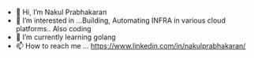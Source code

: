 - 👋 Hi, I’m Nakul Prabhakaran
- 👀 I’m interested in ...Building, Automating INFRA in various cloud platforms.. Also coding 
- 🌱 I’m currently learning golang
- 📫 How to reach me ... https://www.linkedin.com/in/nakulprabhakaran/

<!---
nakulmanimala/nakulmanimala is a ✨ special ✨ repository because its `README.md` (this file) appears on your GitHub profile.
You can click the Preview link to take a look at your changes.
--->
